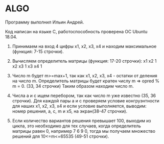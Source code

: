 # ALGO
Программу выполнил Ильин Андрей.

Код написан на языке С, работоспособность проверена ОС Ubuntu 18.04.

1) Принимаем на вход 4 цифры х1, х2, х3, х4 и находим максимальное (функция: 7-15 строчки).

2) Вычисляем определитель матрицы (функция: 17-20 строчки):
х1 х2 1
х2 х3 1
х3 х4 1

3) Число m будет m>=max+1, так как х1, х2, х3, х4 - остатки от деления на число m.
Определитель матрицы будет кратен числу m =>  opred % m = 0. (33, 34 строчки)
Таким образом находим число m.

4) Числа а и с ищем перебором, так как число m уже известно (35, 36 строчки).
Для каждой пары а и с проверяем условие конгруэнтности для наших х1, х2, х3, х4 и если условие выполняется, выводим: номер решения, а, с, m и х5, на экран(38-47 строчки).

5) Если количество вариантов решения превышает 100, выходим из цикла, это необходимо для тех случаев, когда определитель матрицы равен 0, например 7 6 9 0,
тогда мы получаем множество решений для 10<=m<=65535 (49-51 строчки).							

